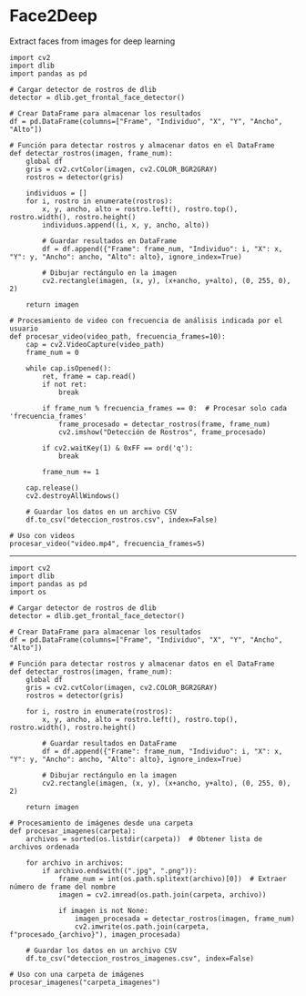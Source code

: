 # Face2Deep
Extract faces from images for deep learning 


    
    import cv2
    import dlib
    import pandas as pd
    
    # Cargar detector de rostros de dlib
    detector = dlib.get_frontal_face_detector()
    
    # Crear DataFrame para almacenar los resultados
    df = pd.DataFrame(columns=["Frame", "Individuo", "X", "Y", "Ancho", "Alto"])
    
    # Función para detectar rostros y almacenar datos en el DataFrame
    def detectar_rostros(imagen, frame_num):
        global df
        gris = cv2.cvtColor(imagen, cv2.COLOR_BGR2GRAY)
        rostros = detector(gris)
        
        individuos = []
        for i, rostro in enumerate(rostros):
            x, y, ancho, alto = rostro.left(), rostro.top(), rostro.width(), rostro.height()
            individuos.append((i, x, y, ancho, alto))
    
            # Guardar resultados en DataFrame
            df = df.append({"Frame": frame_num, "Individuo": i, "X": x, "Y": y, "Ancho": ancho, "Alto": alto}, ignore_index=True)
    
            # Dibujar rectángulo en la imagen
            cv2.rectangle(imagen, (x, y), (x+ancho, y+alto), (0, 255, 0), 2)
    
        return imagen
    
    # Procesamiento de video con frecuencia de análisis indicada por el usuario
    def procesar_video(video_path, frecuencia_frames=10):
        cap = cv2.VideoCapture(video_path)
        frame_num = 0
    
        while cap.isOpened():
            ret, frame = cap.read()
            if not ret:
                break
            
            if frame_num % frecuencia_frames == 0:  # Procesar solo cada 'frecuencia_frames'
                frame_procesado = detectar_rostros(frame, frame_num)
                cv2.imshow("Detección de Rostros", frame_procesado)
    
            if cv2.waitKey(1) & 0xFF == ord('q'):
                break
    
            frame_num += 1
    
        cap.release()
        cv2.destroyAllWindows()
    
        # Guardar los datos en un archivo CSV
        df.to_csv("deteccion_rostros.csv", index=False)
    
    # Uso con videos
    procesar_video("video.mp4", frecuencia_frames=5)



---
    
    import cv2
    import dlib
    import pandas as pd
    import os
    
    # Cargar detector de rostros de dlib
    detector = dlib.get_frontal_face_detector()
    
    # Crear DataFrame para almacenar los resultados
    df = pd.DataFrame(columns=["Frame", "Individuo", "X", "Y", "Ancho", "Alto"])
    
    # Función para detectar rostros y almacenar datos en el DataFrame
    def detectar_rostros(imagen, frame_num):
        global df
        gris = cv2.cvtColor(imagen, cv2.COLOR_BGR2GRAY)
        rostros = detector(gris)
        
        for i, rostro in enumerate(rostros):
            x, y, ancho, alto = rostro.left(), rostro.top(), rostro.width(), rostro.height()
    
            # Guardar resultados en DataFrame
            df = df.append({"Frame": frame_num, "Individuo": i, "X": x, "Y": y, "Ancho": ancho, "Alto": alto}, ignore_index=True)
    
            # Dibujar rectángulo en la imagen
            cv2.rectangle(imagen, (x, y), (x+ancho, y+alto), (0, 255, 0), 2)
    
        return imagen
    
    # Procesamiento de imágenes desde una carpeta
    def procesar_imagenes(carpeta):
        archivos = sorted(os.listdir(carpeta))  # Obtener lista de archivos ordenada
    
        for archivo in archivos:
            if archivo.endswith((".jpg", ".png")):
                frame_num = int(os.path.splitext(archivo)[0])  # Extraer número de frame del nombre
                imagen = cv2.imread(os.path.join(carpeta, archivo))
    
                if imagen is not None:
                    imagen_procesada = detectar_rostros(imagen, frame_num)
                    cv2.imwrite(os.path.join(carpeta, f"procesado_{archivo}"), imagen_procesada)
    
        # Guardar los datos en un archivo CSV
        df.to_csv("deteccion_rostros_imagenes.csv", index=False)
    
    # Uso con una carpeta de imágenes
    procesar_imagenes("carpeta_imagenes")
